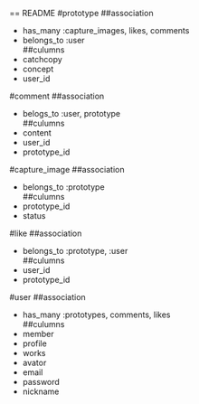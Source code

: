 == README
#prototype
##association
- has_many :capture_images, likes, comments  
- belongs_to :user  
##culumns
- catchcopy  
- concept  
- user_id  

#comment
##association
- belogs_to :user, prototype  
##culumns
- content  
- user_id  
- prototype_id  

#capture_image
##association
- belongs_to :prototype  
##culumns
- prototype_id  
- status  

#like
##association
- belongs_to :prototype, :user  
##culumns
- user_id  
- prototype_id  

#user
##association
- has_many :prototypes, comments, likes  
##culumns
- member  
- profile  
- works  
- avator  
- email  
- password  
- nickname  

